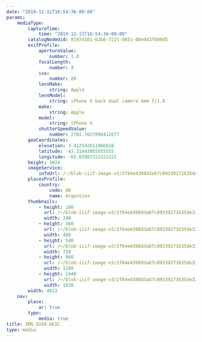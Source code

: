 ```yaml
---
date: "2019-12-11T16:54:36-08:00"
params:
    mediaType:
        captureTime:
            time: "2019-12-11T16:54:36-08:00"
        catalogNodeUid: 0197d101-62b6-7221-8851-08e943f689d5
        exifProfile:
            apertureValue:
                number: 1.8
            focalLength:
                number: 4
            iso:
                number: 20
            lensMake:
                string: Apple
            lensModel:
                string: iPhone X back dual camera 4mm f/1.8
            make:
                string: Apple
            model:
                string: iPhone X
            shutterSpeedValue:
                number: 2702.7027098412677
        geoCoordinates:
            elevation: 3.412542611966616
            latitude: -43.31443055555555
            longitude: -65.03987222222221
        height: 3024
        imageService:
            infoUrl: /~/blob-iiif-image-v3/2f64e4308d3ab7c89339271635de321f72999ef43a7625670b79bf6867ed6dba/info.json
        placesProfile:
            country:
                code: AR
                name: Argentina
        thumbnails:
            - height: 180
              url: /~/blob-iiif-image-v3/2f64e4308d3ab7c89339271635de321f72999ef43a7625670b79bf6867ed6dba/full/240%2C180/0/default.jpg
              width: 240
            - height: 360
              url: /~/blob-iiif-image-v3/2f64e4308d3ab7c89339271635de321f72999ef43a7625670b79bf6867ed6dba/full/480%2C360/0/default.jpg
              width: 480
            - height: 540
              url: /~/blob-iiif-image-v3/2f64e4308d3ab7c89339271635de321f72999ef43a7625670b79bf6867ed6dba/full/720%2C540/0/default.jpg
              width: 720
            - height: 960
              url: /~/blob-iiif-image-v3/2f64e4308d3ab7c89339271635de321f72999ef43a7625670b79bf6867ed6dba/full/1280%2C960/0/default.jpg
              width: 1280
            - height: 1440
              url: /~/blob-iiif-image-v3/2f64e4308d3ab7c89339271635de321f72999ef43a7625670b79bf6867ed6dba/full/1920%2C1440/0/default.jpg
              width: 1920
        width: 4032
    nav:
        place:
            ar: true
        type:
            media: true
title: IMG_9249.HEIC
type: media
---
```

